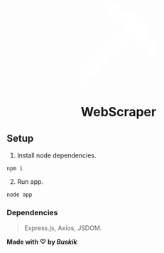 <p align="center">
  <svg xmlns="http://www.w3.org/2000/svg" fill="#FFFFFF" width="200px" height="200px" viewBox="0 0 22 22" id="memory-pickaxe"><path d="M8 2H11V3H13V4H15V5H17V7H18V9H19V11H20V14H18V12H17V11H16V10H14V9H13V8H12V6H11V5H10V4H8M11 9H12V10H13V11H12V12H11V13H10V14H9V15H8V16H7V17H6V18H5V19H4V20H3V21H2V20H1V19H2V18H3V17H4V16H5V15H6V14H7V13H8V12H9V11H10V10H11"/></svg>
</p>

<h1 align="center">
  WebScraper
</h1>

## Setup

1. Install node dependencies.
```
npm i
```
2. Run app.
```
node app
```

### Dependencies
> Express.js, Axios, JSDOM.

**Made with ♡ by _Buskik_**
